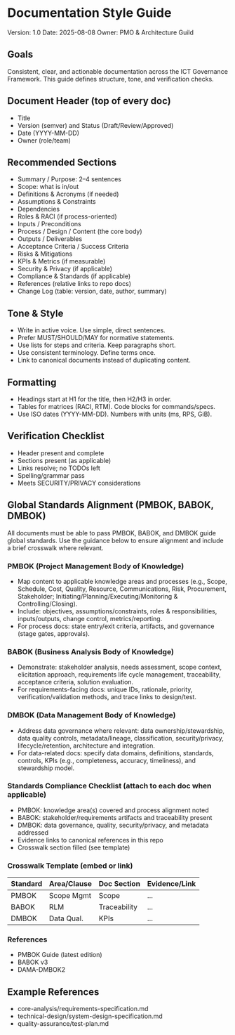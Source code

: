 # Documentation Style Guide

Version: 1.0
Date: 2025-08-08
Owner: PMO & Architecture Guild

## Goals
Consistent, clear, and actionable documentation across the ICT Governance Framework. This guide defines structure, tone, and verification checks.

## Document Header (top of every doc)
- Title
- Version (semver) and Status (Draft/Review/Approved)
- Date (YYYY-MM-DD)
- Owner (role/team)

## Recommended Sections
- Summary / Purpose: 2–4 sentences
- Scope: what is in/out
- Definitions & Acronyms (if needed)
- Assumptions & Constraints
- Dependencies
- Roles & RACI (if process-oriented)
- Inputs / Preconditions
- Process / Design / Content (the core body)
- Outputs / Deliverables
- Acceptance Criteria / Success Criteria
- Risks & Mitigations
- KPIs & Metrics (if measurable)
- Security & Privacy (if applicable)
- Compliance & Standards (if applicable)
- References (relative links to repo docs)
- Change Log (table: version, date, author, summary)

## Tone & Style
- Write in active voice. Use simple, direct sentences.
- Prefer MUST/SHOULD/MAY for normative statements.
- Use lists for steps and criteria. Keep paragraphs short.
- Use consistent terminology. Define terms once.
- Link to canonical documents instead of duplicating content.

## Formatting
- Headings start at H1 for the title, then H2/H3 in order.
- Tables for matrices (RACI, RTM). Code blocks for commands/specs.
- Use ISO dates (YYYY-MM-DD). Numbers with units (ms, RPS, GiB).

## Verification Checklist
- Header present and complete
- Sections present (as applicable)
- Links resolve; no TODOs left
- Spelling/grammar pass
- Meets SECURITY/PRIVACY considerations

## Global Standards Alignment (PMBOK, BABOK, DMBOK)
All documents must be able to pass PMBOK, BABOK, and DMBOK guide global standards. Use the guidance below to ensure alignment and include a brief crosswalk where relevant.

### PMBOK (Project Management Body of Knowledge)
- Map content to applicable knowledge areas and processes (e.g., Scope, Schedule, Cost, Quality, Resource, Communications, Risk, Procurement, Stakeholder; Initiating/Planning/Executing/Monitoring & Controlling/Closing).
- Include: objectives, assumptions/constraints, roles & responsibilities, inputs/outputs, change control, metrics/reporting.
- For process docs: state entry/exit criteria, artifacts, and governance (stage gates, approvals).

### BABOK (Business Analysis Body of Knowledge)
- Demonstrate: stakeholder analysis, needs assessment, scope context, elicitation approach, requirements life cycle management, traceability, acceptance criteria, solution evaluation.
- For requirements-facing docs: unique IDs, rationale, priority, verification/validation methods, and trace links to design/test.

### DMBOK (Data Management Body of Knowledge)
- Address data governance where relevant: data ownership/stewardship, data quality controls, metadata/lineage, classification, security/privacy, lifecycle/retention, architecture and integration.
- For data-related docs: specify data domains, definitions, standards, controls, KPIs (e.g., completeness, accuracy, timeliness), and stewardship model.

### Standards Compliance Checklist (attach to each doc when applicable)
- PMBOK: knowledge area(s) covered and process alignment noted
- BABOK: stakeholder/requirements artifacts and traceability present
- DMBOK: data governance, quality, security/privacy, and metadata addressed
- Evidence links to canonical references in this repo
- Crosswalk section filled (see template)

### Crosswalk Template (embed or link)
| Standard | Area/Clause | Doc Section | Evidence/Link |
|----------|-------------|-------------|---------------|
| PMBOK    | Scope Mgmt  | Scope       | ...           |
| BABOK    | RLM         | Traceability| ...           |
| DMBOK    | Data Qual.  | KPIs        | ...           |

### References
- PMBOK Guide (latest edition)
- BABOK v3
- DAMA-DMBOK2

## Example References
- core-analysis/requirements-specification.md
- technical-design/system-design-specification.md
- quality-assurance/test-plan.md
